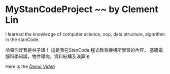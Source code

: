 # MyStanCodeProject ~~ by Clement Lin
I learned the knowledge of computer science, oop, data structure, algorithm in the stanCode.

哈囉你好我是林子謙！
這是我在StanCode 程式教育機構所學習的內容。
基礎電腦科學知識，物件導向，資料結構及演算法

Here is the  *[Demo Video](https://www.youtube.com/playlist?app=desktop&list=PL6FWNwNPGCE56gP3lxhYPLoUbqE_unUiP)*
